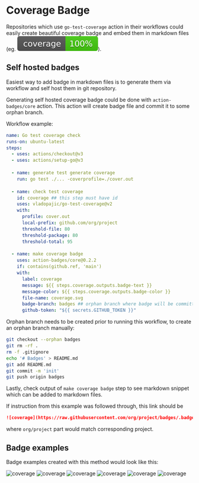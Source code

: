 # Coverage Badge

Repositories which use `go-test-coverage` action in their workflows could easily create beautiful coverage badge and embed them in markdown files (eg. ![coverage](https://raw.githubusercontent.com/vladopajic/go-test-coverage/badges/.badges/main/coverage.svg)).

## Self hosted badges

Easiest way to add badge in markdown files is to generate them via workflow and self host them in git repository.

Generating self hosted coverage badge could be done with `action-badges/core` action. This action will create badge file and commit it to some orphan branch.

Workflow example:

```yml
name: Go test coverage check
runs-on: ubuntu-latest
steps:
  - uses: actions/checkout@v3
  - uses: actions/setup-go@v3
  
  - name: generate test generate coverage
    run: go test ./... -coverprofile=./cover.out

  - name: check test coverage
    id: coverage ## this step must have id
    uses: vladopajic/go-test-coverage@v2
    with:
      profile: cover.out
      local-prefix: github.com/org/project
      threshold-file: 80
      threshold-package: 80
      threshold-total: 95
  
  - name: make coverage badge
    uses: action-badges/core@0.2.2
    if: contains(github.ref, 'main')
    with:
      label: coverage
      message: ${{ steps.coverage.outputs.badge-text }}
      message-color: ${{ steps.coverage.outputs.badge-color }}
      file-name: coverage.svg
      badge-branch: badges ## orphan branch where badge will be committed
      github-token: "${{ secrets.GITHUB_TOKEN }}"
```

Orphan branch needs to be created prior to running this workflow, to create an orphan branch manually:

```bash
git checkout --orphan badges
git rm -rf .
rm -f .gitignore
echo '# Badges' > README.md
git add README.md
git commit -m 'init'
git push origin badges
```

Lastly, check output of `make coverage badge` step to see markdown snippet which can be added to markdown files. 

If instruction from this example was followed through, this link should be

```markdown
![coverage](https://raw.githubusercontent.com/org/project/badges/.badges/main/coverage.svg)
```

where `org/project` part would match corresponding project.

## Badge examples

Badge examples created with this method would look like this:

![coverage](https://raw.githubusercontent.com/vladopajic/go-test-coverage/badges/.badges/badge-examples/coverage-0.svg)
![coverage](https://raw.githubusercontent.com/vladopajic/go-test-coverage/badges/.badges/badge-examples/coverage-50.svg)
![coverage](https://raw.githubusercontent.com/vladopajic/go-test-coverage/badges/.badges/badge-examples/coverage-70.svg)
![coverage](https://raw.githubusercontent.com/vladopajic/go-test-coverage/badges/.badges/badge-examples/coverage-80.svg)
![coverage](https://raw.githubusercontent.com/vladopajic/go-test-coverage/badges/.badges/badge-examples/coverage-90.svg)
![coverage](https://raw.githubusercontent.com/vladopajic/go-test-coverage/badges/.badges/badge-examples/coverage-100.svg)
